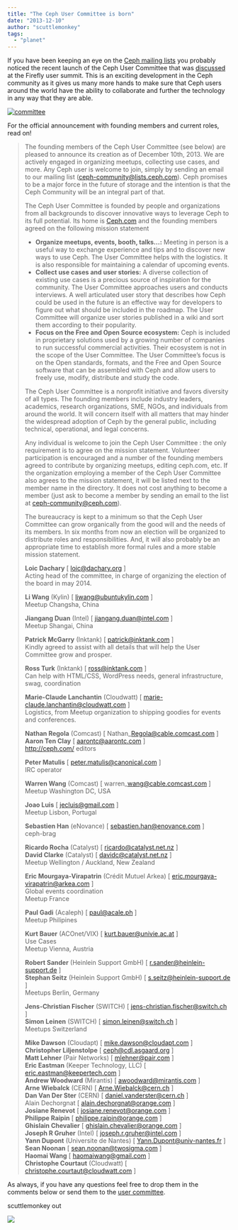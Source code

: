 ```yaml
---
title: "The Ceph User Committee is born"
date: "2013-12-10"
author: "scuttlemonkey"
tags: 
  - "planet"
---
```


If you have been keeping an eye on the [Ceph mailing lists](http://ceph.com/resources/mailing-list-irc/) you probably noticed the recent launch of the Ceph User Committee that was [discussed](http://wiki.ceph.com/01Planning/02Blueprints/Firefly/Ceph_User_Committee) at the Firefly user summit. This is an exciting development in the Ceph community as it gives us many more hands to make sure that Ceph users around the world have the ability to collaborate and further the technology in any way that they are able.

[![](images/committee-300x199.jpg "committee")](http://ceph.com/wp-content/uploads/2013/12/committee.jpg)

For the official announcement with founding members and current roles, read on!

> The founding members of the Ceph User Committee (see below) are pleased to announce its creation as of December 10th, 2013. We are actively engaged in organizing meetups, collecting use cases, and more. Any Ceph user is welcome to join, simply by sending an email to our mailing list (ceph-community@lists.ceph.com). Ceph promises to be a major force in the future of storage and the intention is that the Ceph Community will be an integral part of that.
> 
> The Ceph User Committee is founded by people and organizations from all backgrounds to discover innovative ways to leverage Ceph to its full potential. Its home is [Ceph.com](http://ceph.com/) and the founding members agreed on the following mission statement
> 
> - **Organize meetups, events, booth, talks…:** Meeting in person is a useful way to exchange experience and tips and to discover new ways to use Ceph. The User Committee helps with the logistics. It is also responsible for maintaining a calendar of upcoming events.
> - **Collect use cases and user stories:** A diverse collection of existing use cases is a precious source of inspiration for the community. The User Committee approaches users and conducts interviews. A well articulated user story that describes how Ceph could be used in the future is an effective way for developers to figure out what should be included in the roadmap. The User Committee will organize user stories published in a wiki and sort them according to their popularity.
> - **Focus on the Free and Open Source ecosystem:** Ceph is included in proprietary solutions used by a growing number of companies to run successful commercial activities. Their ecosystem is not in the scope of the User Committee. The User Committee’s focus is on the Open standards, formats, and the Free and Open Source software that can be assembled with Ceph and allow users to freely use, modify, distribute and study the code.
> 
> The Ceph User Committee is a nonprofit initiative and favors diversity of all types. The founding members include industry leaders, academics, research organizations, SME, NGOs, and individuals from around the world. It will concern itself with all matters that may hinder the widespread adoption of Ceph by the general public, including technical, operational, and legal concerns.
> 
> Any individual is welcome to join the Ceph User Committee : the only requirement is to agree on the mission statement. Volunteer participation is encouraged and a number of the founding members agreed to contribute by organizing meetups, editing ceph.com, etc. If the organization employing a member of the Ceph User Committee also agrees to the mission statement, it will be listed next to the member name in the directory. It does not cost anything to become a member (just ask to become a member by sending an email to the list at [ceph-community@ceph.com](mailto:ceph-community@ceph.com)).
> 
> The bureaucracy is kept to a minimum so that the Ceph User Committee can grow organically from the good will and the needs of its members. In six months from now an election will be organized to distribute roles and responsibilities. And, it will also probably be an appropriate time to establish more formal rules and a more stable mission statement.
> 
> **Loic Dachary** \[ loic@dachary.org \]    
> Acting head of the committee, in charge of organizing the election of the board in may 2014.
> 
> **Li Wang** (Kylin) \[ liwang@ubuntukylin.com \]    
> Meetup Changsha, China
> 
> **Jiangang Duan** (Intel) \[ jiangang.duan@intel.com \]    
> Meetup Shangai, China
> 
> **Patrick McGarry** (Inktank) \[ patrick@inktank.com \]    
> Kindly agreed to assist with all details that will help the User Committee grow and prosper.
> 
> **Ross Turk** (Inktank) \[ ross@inktank.com \]    
> Can help with HTML/CSS, WordPress needs, general infrastructure, swag, coordination
> 
> **Marie-Claude Lanchantin** (Cloudwatt) \[ marie-claude.lanchantin@cloudwatt.com \]    
> Logistics, from Meetup organization to shipping goodies for events and conferences.
> 
> **Nathan Regola** (Comcast) \[ Nathan\_Regola@cable.comcast.com \]    
> **Aaron Ten Clay** \[ aarontc@aarontc.com \]    
> http://ceph.com/ editors
> 
> **Peter Matulis** \[ peter.matulis@canonical.com \]    
> IRC operator
> 
> **Warren Wang** (Comcast) \[ warren\_wang@cable.comcast.com \]    
> Meetup Washington DC, USA
> 
> **Joao Luis** \[ jecluis@gmail.com \]    
> Meetup Lisbon, Portugal
> 
> **Sebastien Han** (eNovance) \[ sebastien.han@enovance.com \]    
> ceph-brag
> 
> **Ricardo Rocha** (Catalyst) \[ ricardo@catalyst.net.nz \]    
> **David Clarke** (Catalyst) \[ davidc@catalyst.net.nz \]    
> Meetup Wellington / Auckland, New Zealand
> 
> **Eric Mourgaya-Virapatrin** (Crédit Mutuel Arkea) \[ eric.mourgaya-virapatrin@arkea.com \]    
> Global events coordination  
> Meetup France
> 
> **Paul Gadi** (Acaleph) \[ paul@acale.ph \]    
> Meetup Philipines
> 
> **Kurt Bauer** (ACOnet/VIX) \[ kurt.bauer@univie.ac.at \]    
> Use Cases  
> Meetup Vienna, Austria
> 
> **Robert Sander** (Heinlein Support GmbH) \[ r.sander@heinlein-support.de \]    
> **Stephan Seitz** (Heinlein Support GmbH) \[ s.seitz@heinlein-support.de \]    
> Meetups Berlin, Germany
> 
> **Jens-Christian Fischer** (SWITCH) \[ jens-christian.fischer@switch.ch \]    
> **Simon Leinen** (SWITCH) \[ simon.leinen@switch.ch \]    
> Meetups Switzerland
> 
> **Mike Dawson** (Cloudapt) \[ mike.dawson@cloudapt.com \]    
> **Christopher Liljenstolpe** \[ ceph@cdl.asgaard.org \]    
> **Matt Lehner** (Pair Networks) \[ mlehner@pair.com \]    
> **Eric Eastman** (Keeper Technology, LLC) \[ eric.eastman@keepertech.com \]    
> **Andrew Woodward** (Mirantis) \[ awoodward@mirantis.com \]    
> **Arne Wiebalck** (CERN) \[ Arne.Wiebalck@cern.ch \]    
> **Dan Van Der Ster** (CERN) \[ daniel.vanderster@cern.ch \]    
> Alain Dechorgnat \[ alain.dechorgnat@orange.com \]    
> **Josiane Renevot** \[ josiane.renevot@orange.com \]    
> **Philippe Raipin** \[ philippe.raipin@orange.com \]    
> **Ghislain Chevalier** \[ ghislain.chevalier@orange.com \]    
> **Joseph R Gruher** (Intel) \[ joseph.r.gruher@intel.com \]    
> **Yann Dupont** (Universite de Nantes) \[ Yann.Dupont@univ-nantes.fr \]    
> **Sean Noonan** \[ sean.noonan@twosigma.com \]    
> **Haomai Wang** \[ haomaiwang@gmail.com \]    
> **Christophe Courtaut** (Cloudwatt) \[ christophe.courtaut@cloudwatt.com \]  

As always, if you have any questions feel free to drop them in the comments below or send them to the [user committee](mailto:community@ceph.com).

scuttlemonkey out

![](http://track.hubspot.com/__ptq.gif?a=268973&k=14&bu=http://ceph.com&r=http://ceph.com/community/the-ceph-user-committee-is-born/&bvt=rss&p=wordpress)
